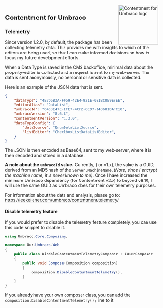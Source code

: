 <img src="assets/img/logo.png" alt="Contentment for Umbraco logo" title="A state of Umbraco happiness." height="130" align="right">

## Contentment for Umbraco

### Telemetry

Since version 1.2.0, by default, the package has been collecting telemetry data. This provides me with insights to which of the editors are being used, so that I can make informed decisions on how to focus my future development efforts.

When a Data Type is saved in the CMS backoffice, minimal data about the property-editor is collected and a request is sent to my web-server. The data is sent anonymously, no personal or sensitive data is collected.

Here is an example of the JSON data that is sent.

```json
{
    "dataType": "4E7D6B3A-F959-42E4-921E-081BC0E9E7EE",
    "editorAlias": "DataList",
    "umbracoId": "0403E47E-EFE7-4CF2-8E97-148681DAFC10",
    "umbracoVersion": "8.6.8",
    "contentmentVersion": "1.3.0",
    "dataTypeConfig": {
        "dataSource": "EnumDataListSource",
        "listEditor": "CheckboxListDataListEditor",
    }
}
```

The JSON is then encoded as Base64, sent to my web-server, where it is then decoded and stored in a database.

**A note about the `umbracoId` value.** Currently, (for v1.x), the value is a GUID, derived from an MD5 hash of the `Server.MachineName`. _(Note, since I encrypt the machine name, it is never known to me)._ Once I have increased the minimum Umbraco dependency (for Contentment v2.x) to beyond v8.10, I will use the same GUID as Umbraco does for their own telemetry purposes.

For information about the data and analysis, please go to: <https://leekelleher.com/umbraco/contentment/telemetry/>


#### Disable telemetry feature

If you would prefer to disable the telemetry feature completely, you can use this code snippet to disable it.

```csharp
using Umbraco.Core.Composing;

namespace Our.Umbraco.Web
{
    public class DisableContentmentTelemetryComposer : IUserComposer
    {
        public void Compose(Composition composition)
        {
            composition.DisableContentmentTelemetry();
        }
    }
}
```

If you already have your own composer class, you can add the `composition.DisableContentmentTelemetry();` line to it.

